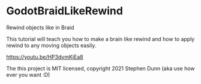 # GodotBraidLikeRewind
Rewind objects like in Braid

This tutorial will teach you how to make a brain like rewind and how to apply rewind to any moving objects easily.

https://youtu.be/HP3dvmKjEa8

The this project is MIT licensed, copyright 2021 Stephen Dunn (aka use how ever you want :D)
